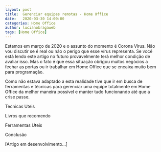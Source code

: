 ```yaml
---
layout: post
title:  Gerenciar equipes remotas - Home Office
date:   2020-03-30 14:00:00
categories: Home Office
author: lucianobragaweb
tags: [Home Office]
---
```


Estamos em março de 2020 e o assunto do momento é Corona Vírus. Não vou discutir se é real ou não o perigo que esse vírus representa. Se você está lendo este artigo no futuro provavelmente terá melhor condição de avaliar isso. Mas o fato é que essa situação obrigou muitos negócios a fechar as portas ou ir trabalhar em Home Office que se encaixa muito bem para programação.


Como não estava adaptado a esta realidade tive que ir em busca de ferramentas e técnicas para gerenciar uma equipe totalmente em Home Office da melhor maneira possível e manter tudo funcionando até que a crise passe.

Tecnicas Uteis

Livros que recomendo

Ferramentas Uteis

Conclusão

[Artigo em desenvolvimento...]